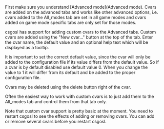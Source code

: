 First make sure you understand [Advanced mode](Advanced mode). Cvars are added on the advanced tabs and works like other advanced options, i.e. cvars added to the All_modes tab are set in all game modes and cvars added on game mode specific tabs are only set for those modes.

csgosl has support for adding custom cvars to the Advanced tabs. Custom cvars are added using the "New cvar..." button at the top of the tab. Enter the cvar name, the default value and an optional help text which will be displayed as a tooltip.

It is important to set the correct default value, since the cvar will only be added to the configuration file if its value differs from the default value. So if a cvar is by default disabled use default value 0. When you change the value to 1 it will differ from its default and be added to the proper configuration file.

Cvars may be deleted using the delete button right of the cvar.

Often the easiest way to work with custom cvars is to just add them to the All_modes tab and control them from that tab only. 

Note that custom cvar support is pretty basic at the moment. You need to restart csgosl to see the effects of adding or removing cvars. You can add or remove several cvars before you restart csgosl.
